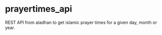 # prayertimes_api
REST API from aladhan  to get islamic prayer times for a given day, month or year.
